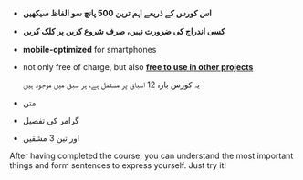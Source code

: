 - **اس کورس کے ذریعے اہم ترین 500 پانچ سو الفاظ سیکھیں**  
- **کسی اندراج کی ضرورت نہیں، صرف شروع کریں پر کلک کریں**
- **mobile-optimized** for smartphones
- not only free of charge, but also **[free to use in other projects](https://github.com/Esperanto/kurso-zagreba-metodo)**

  یہ کورس بارہ 12 اسباق پر مشتمل ہے، ہر سبق میں موجود ہیں

- متن
- گرامر کی تفصیل
- اور تین 3 مشقیں

After having completed the course, you can understand the most important things and form sentences to express yourself. Just try it!
